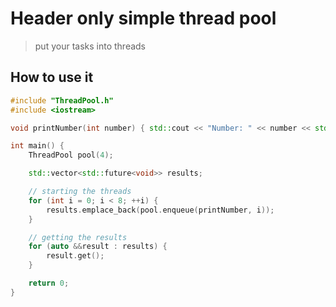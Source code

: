 # Header only simple thread pool

> put your tasks into threads


## How to use it

```c++
#include "ThreadPool.h"
#include <iostream>

void printNumber(int number) { std::cout << "Number: " << number << std::endl; }

int main() {
    ThreadPool pool(4);

    std::vector<std::future<void>> results;

    // starting the threads
    for (int i = 0; i < 8; ++i) {
        results.emplace_back(pool.enqueue(printNumber, i));
    }

    // getting the results
    for (auto &&result : results) {
        result.get();
    }

    return 0;
}
```